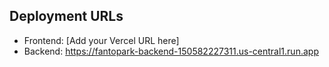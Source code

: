 ## Deployment URLs
- Frontend: [Add your Vercel URL here]
- Backend: https://fantopark-backend-150582227311.us-central1.run.app
